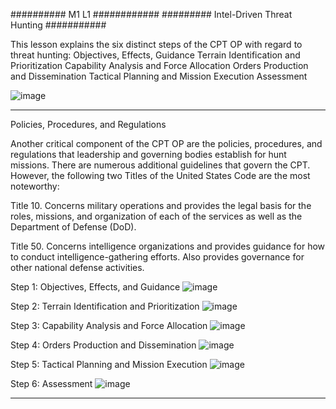 ########## M1 L1 ############
######### Intel-Driven Threat Hunting ###########

This lesson explains the six distinct steps of the CPT OP with regard to threat hunting:
Objectives, Effects, Guidance
Terrain Identification and Prioritization 
Capability Analysis and Force Allocation
Orders Production and Dissemination
Tactical Planning and Mission Execution
Assessment

![image](https://github.com/user-attachments/assets/fe9aebca-9858-41fa-843c-3258e69d7a17)

-----------------------------------------------------------------------------------------------------------------------
Policies, Procedures, and Regulations 

Another critical component of the CPT OP are the policies, procedures, and regulations that leadership and governing bodies establish for hunt missions. There are numerous additional guidelines that govern the CPT. However, the following two Titles of the United States Code are the most noteworthy:

Title 10. Concerns military operations and provides the legal basis for the roles, missions, and organization of each of the services as well as the Department of Defense (DoD).

Title 50. Concerns intelligence organizations and provides guidance for how to conduct intelligence-gathering efforts. Also provides governance for other national defense activities.

Step 1: Objectives, Effects, and Guidance
![image](https://github.com/user-attachments/assets/8a3c841f-8eae-4db2-be2a-024549315d31)

Step 2: Terrain Identification and Prioritization
![image](https://github.com/user-attachments/assets/293bce66-d0ca-4139-ad61-af054577cda4)

Step 3: Capability Analysis and Force Allocation
![image](https://github.com/user-attachments/assets/c0f8369a-8763-4c59-8449-d047d8e40bb5)

Step 4: Orders Production and Dissemination
![image](https://github.com/user-attachments/assets/9d95853d-72da-47cf-ba5e-d51c4af9ad67)

Step 5: Tactical Planning and Mission Execution
![image](https://github.com/user-attachments/assets/80ecb239-64d8-493a-a16c-6e5c67e6b261)

Step 6: Assessment
![image](https://github.com/user-attachments/assets/b63f14b4-449a-48a2-b75a-da54670a77eb)

------------------------------------------------------------------------------------------


























































































